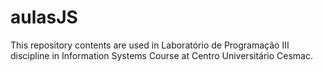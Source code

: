 # aulasJS
This repository contents are used in Laboratório de Programação III discipline in Information Systems Course at Centro Universitário Cesmac.
